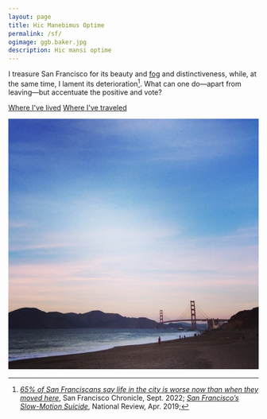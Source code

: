 ```yaml
---
layout: page
title: Hic Manebimus Optime
permalink: /sf/
ogimage: ggb.baker.jpg
description: Hic mansi optime
---
```

I treasure San Francisco for its beauty and <a href="/fog">fog</a> and distinctiveness, while, at the same time, I lament its deterioration[^1]. What can one do—apart from leaving—but accentuate the positive and vote?

[^1]: *<a href="https://www.sfchronicle.com/sf/article/sfnext-poll-decline-17436506.php" target="_blank">65% of San Franciscans say life in the city is worse now than when they moved here</a>*, San Francisco Chronicle, Sept. 2022; *<a href="https://www.nationalreview.com/2019/04/san-francisco-decline-failed-government-policies/" target="_blank">San Francisco’s Slow-Motion Suicide</a>*, National Review, Apr. 2019; 

[Where I've lived](/abodes/)
[Where I've traveled](/travels/)

![Golden Gate Bridge from Baker Beach](/assets/og/ggb.baker.jpg)
